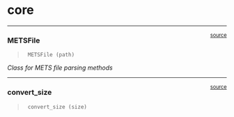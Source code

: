 # core


<!-- WARNING: THIS FILE WAS AUTOGENERATED! DO NOT EDIT! -->

------------------------------------------------------------------------

<a
href="https://github.com/nakamura196/mets_tools/blob/main/mets_tools/core.py#L33"
target="_blank" style="float:right; font-size:smaller">source</a>

### METSFile

>      METSFile (path)

*Class for METS file parsing methods*

------------------------------------------------------------------------

<a
href="https://github.com/nakamura196/mets_tools/blob/main/mets_tools/core.py#L22"
target="_blank" style="float:right; font-size:smaller">source</a>

### convert_size

>      convert_size (size)
